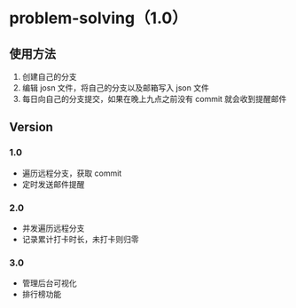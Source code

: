 # problem-solving（1.0）

## 使用方法

1. 创建自己的分支
2. 编辑 josn 文件，将自己的分支以及邮箱写入 json 文件
3. 每日向自己的分支提交，如果在晚上九点之前没有 commit 就会收到提醒邮件

## Version

### 1.0

- 遍历远程分支，获取 commit
- 定时发送邮件提醒

### 2.0

- 并发遍历远程分支
- 记录累计打卡时长，未打卡则归零

### 3.0

- 管理后台可视化
- 排行榜功能
